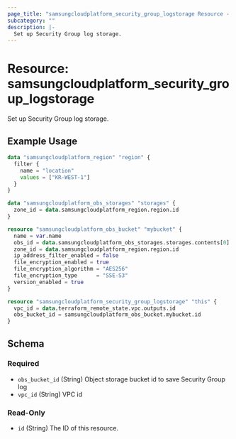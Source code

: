 ```yaml
---
page_title: "samsungcloudplatform_security_group_logstorage Resource - samsungcloudplatform"
subcategory: ""
description: |-
  Set up Security Group log storage.
---
```


# Resource: samsungcloudplatform_security_group_logstorage

Set up Security Group log storage.


## Example Usage

```terraform
data "samsungcloudplatform_region" "region" {
  filter {
    name = "location"
    values = ["KR-WEST-1"]
  }
}

data "samsungcloudplatform_obs_storages" "storages" {
  zone_id = data.samsungcloudplatform_region.region.id
}

resource "samsungcloudplatform_obs_bucket" "mybucket" {
  name = var.name
  obs_id = data.samsungcloudplatform_obs_storages.storages.contents[0].obs_id
  zone_id = data.samsungcloudplatform_region.region.id
  ip_address_filter_enabled = false
  file_encryption_enabled = true
  file_encryption_algorithm = "AES256"
  file_encryption_type      = "SSE-S3"
  version_enabled = true
}

resource "samsungcloudplatform_security_group_logstorage" "this" {
  vpc_id = data.terraform_remote_state.vpc.outputs.id
  obs_bucket_id = samsungcloudplatform_obs_bucket.mybucket.id
}
```

<!-- schema generated by tfplugindocs -->
## Schema

### Required

- `obs_bucket_id` (String) Object storage bucket id to save Security Group log
- `vpc_id` (String) VPC id

### Read-Only

- `id` (String) The ID of this resource.


